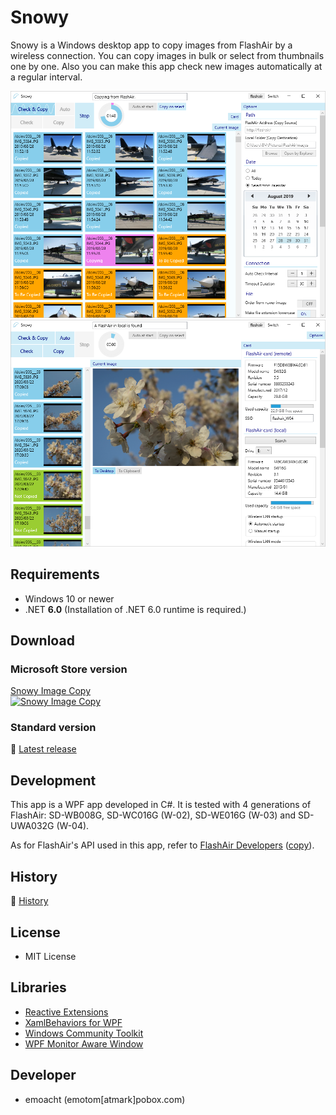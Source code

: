 ﻿# Snowy

Snowy is a Windows desktop app to copy images from FlashAir by a wireless connection. You can copy images in bulk or select from thumbnails one by one. Also you can make this app check new images automatically at a regular interval.

![Screenshot](Images/Snowy20_en_01.png)
![Screenshot](Images/Snowy20_en_02.png)

## Requirements

 - Windows 10 or newer
 - .NET __6.0__ (Installation of .NET 6.0 runtime is required.)

## Download

### Microsoft Store version

[Snowy Image Copy](https://www.microsoft.com/store/apps/9MTLPNGRW85L)<br>
<a href='//www.microsoft.com/store/apps/9mtlpngrw85l?cid=storebadge&ocid=badge'><img src='https://developer.microsoft.com/store/badges/images/English_get-it-from-MS.png' alt='Snowy Image Copy' width='142px' height='52px'/></a>

### Standard version

:floppy_disk: <a href="https://github.com/emoacht/SnowyImageCopy/releases/latest">Latest release</a>

## Development

This app is a WPF app developed in C#. It is tested with 4 generations of FlashAir: SD-WB008G, SD-WC016G (W-02), SD-WE016G (W-03) and SD-UWA032G (W-04).

As for FlashAir's API used in this app, refer to [FlashAir Developers](https://www.flashair-developers.com/)
 ([copy](https://flashair-developers.github.io/website/)).

## History

:scroll: [History](HISTORY.md)

## License

 - MIT License

## Libraries

 - [Reactive Extensions](https://github.com/dotnet/reactive)
 - [XamlBehaviors for WPF](https://github.com/microsoft/XamlBehaviorsWpf)
 - [Windows Community Toolkit](https://github.com/CommunityToolkit/WindowsCommunityToolkit)
 - [WPF Monitor Aware Window](https://github.com/emoacht/WpfMonitorAware)

## Developer

 - emoacht (emotom[atmark]pobox.com)

